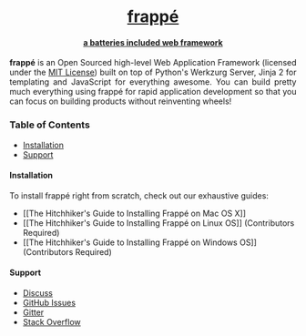 <div align="center">
   <a href="https://frappe.io">
      <h1>frappé</h1>
      <h4>a batteries included web framework</h4>
   </a>
</div>

<p align="justify">
<b>frappé</b> is an Open Sourced high-level Web Application Framework (licensed under the <a href="https://github.com/frappe/frappe/blob/develop/LICENSE">MIT License</a>) built on top of Python's Werkzurg Server, Jinja 2 for templating and JavaScript for everything awesome. You can build pretty much everything using frappé for rapid application development so that you can focus on building products without reinventing wheels!
</p>

### Table of Contents
* [Installation](#installation)
* [Support](#support)

#### Installation

To install frappé right from scratch, check out our exhaustive guides:
* [[The Hitchhiker's Guide to Installing Frappé on Mac OS X]]
* [[The Hitchhiker's Guide to Installing Frappé on Linux OS]] (Contributors Required)
* [[The Hitchhiker's Guide to Installing Frappé on Windows OS]] (Contributors Required)

#### Support
* [Discuss](https://discuss.erpnext.com)
* [GitHub Issues](https://github.com/frappe/frappe/issues)
* [Gitter](https://gitter.im/frappe/erpnext)
* [Stack Overflow](https://stackoverflow.com/questions/tagged/frappe)
